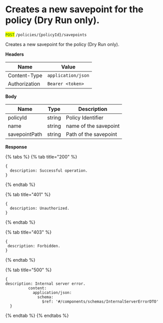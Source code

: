 # Creates a new savepoint for the policy (Dry Run only).

<mark style="color:green;">`POST`</mark> `/policies/{policyId}/savepoints`

Creates a new savepoint for the policy (Dry Run only).

**Headers**

| Name          | Value              |
| ------------- | ------------------ |
| Content-Type  | `application/json` |
| Authorization | `Bearer <token>`   |

**Body**

| Name          | Type   | Description           |
| ------------- | ------ | --------------------- |
| policyId      | string | Policy Identifier     |
| name          | string | name of the savepoint |
| savepointPath | string | Path of the savepoint |

**Response**

{% tabs %}
{% tab title="200" %}
```json5
{
  description: Successful operation.
}
```
{% endtab %}

{% tab title="401" %}
```json5
{
  description: Unauthorized.
}
```
{% endtab %}

{% tab title="403" %}
```json5
{
 description: Forbidden.
}
```
{% endtab %}

{% tab title="500" %}
```json5
{
description: Internal server error.
          content:
            application/json:
              schema:
                $ref: '#/components/schemas/InternalServerErrorDTO'
  }
```
{% endtab %}
{% endtabs %}
